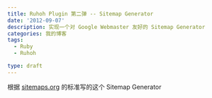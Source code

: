 ```yaml
---
title: Ruhoh Plugin 第二弹 -- Sitemap Generator
date: '2012-09-07'
description: 实现一个对 Google Webmaster 友好的 Sitemap Generator
categories: 我的博客
tags:
  - Ruby
  - Ruhoh

type: draft
---
```

根据 [sitemaps.org][1] 的标准写的这个 Sitemap Generator

[1]: http://www.sitemaps.org/protocol.html#xmlTagDefinitions "Sitemaps XML format"